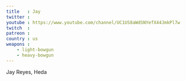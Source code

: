 ```yaml
---
title   : Jay
twitter :
youtube : https://www.youtube.com/channel/UC1US8aWdSNYefX44JmkPl7w
twitch  :
patreon :
country : us
weapons :
    - light-bowgun
    - heavy-bowgun
---
```

Jay Reyes, Heda

